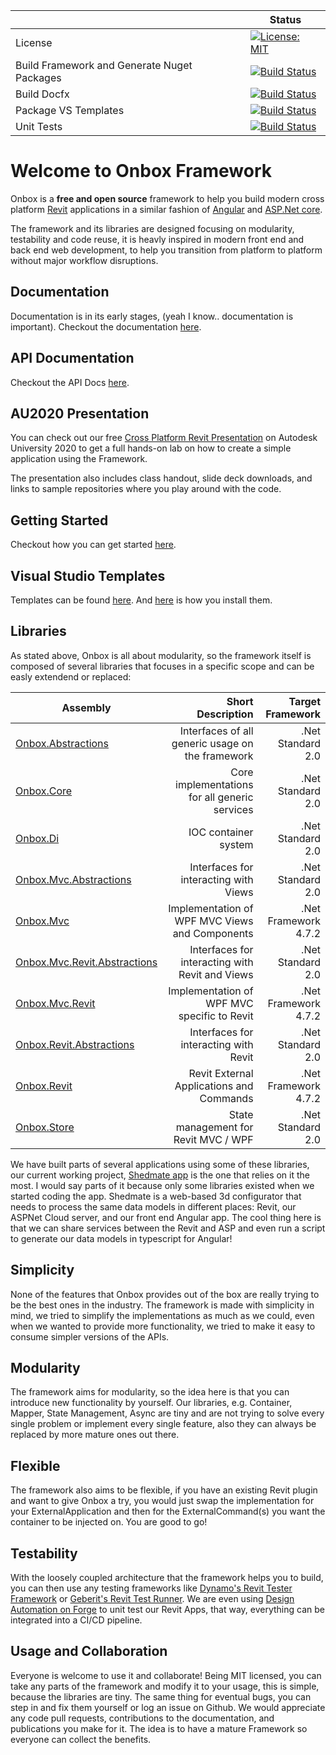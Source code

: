 |  | Status |
| ------- | ------ |
| License | [![License: MIT](https://img.shields.io/badge/License-MIT-yellow.svg)](https://opensource.org/licenses/MIT) |
| Build Framework and Generate Nuget Packages| [![Build Status](https://dev.azure.com/onbox/Onbox%20Framework/_apis/build/status/Build%20Framework%20and%20Generate%20Nuget%20Packages?branchName=master)](https://dev.azure.com/onbox/Onbox%20Framework/_build/latest?definitionId=10&branchName=master) |
| Build Docfx | [![Build Status](https://dev.azure.com/onbox/Onbox%20Framework/_apis/build/status/Build%20Docfx?branchName=master)](https://dev.azure.com/onbox/Onbox%20Framework/_build/latest?definitionId=12&branchName=master) |
| Package VS Templates | [![Build Status](https://dev.azure.com/onbox/Onbox%20Framework/_apis/build/status/Package%20Vs%20Templates?branchName=master)](https://dev.azure.com/onbox/Onbox%20Framework/_build/latest?definitionId=11&branchName=master) |
| Unit Tests | [![Build Status](https://dev.azure.com/onbox/Onbox%20Framework/_apis/build/status/Unit%20Tests?branchName=master)](https://dev.azure.com/onbox/Onbox%20Framework/_build/latest?definitionId=13&branchName=master) |

# Welcome to Onbox Framework

Onbox is a **free and open source** framework to help you build modern cross platform [Revit](https://www.autodesk.com.au/products/revit/overview?plc=RVT&term=1-YEAR&support=ADVANCED&quantity=1) applications in a similar fashion of [Angular](https://angular.io/) and [ASP.Net core](https://dotnet.microsoft.com/apps/aspnet).

The framework and its libraries are designed focusing on modularity, testability and code reuse, it is heavly inspired in modern front end and back end web development, to help you transition from platform to platform without major workflow disruptions.

## Documentation

Documentation is in its early stages, (yeah I know.. documentation is important).
Checkout the documentation [here](https://engthiago.github.io/Onboxframework.docs/).

## API Documentation

Checkout the API Docs [here](https://engthiago.github.io/Onboxframework.docs/api/index.html).

## AU2020 Presentation

You can check out our free [Cross Platform Revit Presentation](https://www.autodesk.com/autodesk-university/class/Cross-Platform-Revit-Sharing-Code-Plug-Ins-Dynamo-and-Forge-2020) on Autodesk University 2020 to get a full hands-on lab on how to create a simple application using the Framework.

The presentation also includes class handout, slide deck downloads, and links to sample repositories where you play around with the code.

## Getting Started

Checkout how you can get started [here](https://engthiago.github.io/Onboxframework.docs/tutorials/1_guetstart.html).

## Visual Studio Templates

Templates can be found [here](https://github.com/engthiago/Onboxframework.docs/releases). And [here](https://engthiago.github.io/Onboxframework.docs/tutorials/1_guetstart.html) is how you install them.

## Libraries

As stated above, Onbox is all about modularity, so the framework itself is composed of several libraries that focuses in a specific scope and can be easly extendend or replaced:

| Assembly                           | Short Description                                | Target Framework       |
| -----------------------------------|-------------------------------------------------:|-----------------------:|
| [Onbox.Abstractions](https://www.nuget.org/packages/Onbox.Abstractions/)             | Interfaces of all generic usage on the framework | .Net Standard 2.0      |
| [Onbox.Core](https://www.nuget.org/packages/Onbox.Core/)                     | Core implementations for all generic services    | .Net Standard 2.0      |
| [Onbox.Di](https://www.nuget.org/packages/Onbox.Core/)                       | IOC container system                             | .Net Standard 2.0      |
| [Onbox.Mvc.Abstractions](https://www.nuget.org/packages/Onbox.Abstractions/)        | Interfaces for interacting with Views            | .Net Standard 2.0      |
| [Onbox.Mvc](https://www.nuget.org/packages/Onbox.Mvc/)                      | Implementation of WPF MVC Views and Components   | .Net Framework 4.7.2   |
| [Onbox.Mvc.Revit.Abstractions](https://www.nuget.org/packages/Onbox.Mvc.Revit.Abstractions/)   | Interfaces for interacting with Revit and Views  | .Net Standard 2.0      |
| [Onbox.Mvc.Revit](https://www.nuget.org/packages/Onbox.Mvc.Revit/)                | Implementation of WPF MVC specific to Revit      | .Net Framework 4.7.2   |
| [Onbox.Revit.Abstractions](https://www.nuget.org/packages/Onbox.Revit.Abstractions/)       | Interfaces for interacting with Revit            | .Net Standard 2.0      |
| [Onbox.Revit](https://www.nuget.org/packages/Onbox.Revit/)                    | Revit External Applications and Commands         | .Net Framework 4.7.2   |
| [Onbox.Store](https://www.nuget.org/packages/Onbox.Store/)                    | State management for Revit MVC / WPF             | .Net Standard 2.0      |


We have built parts of several applications using some of these libraries, our current working project, [Shedmate app](https://construction.autodesk.com/integrations/shedmate) is the one that relies on it the most. I would say parts of it because only some libraries existed when we started coding the app. Shedmate is a web-based 3d configurator that needs to process the same data models in different places: Revit, our ASPNet Cloud server, and our front end Angular app. The cool thing here is that we can share services between the Revit and ASP and even run a script to generate our data models in typescript for Angular!

## Simplicity

None of the features that Onbox provides out of the box are really trying to be the best ones in the industry. The framework is made with simplicity in mind, we tried to simplify the implementations as much as we could, even when we wanted to provide more functionality, we tried to make it easy to consume simpler versions of the APIs. 

## Modularity

The framework aims for modularity, so the idea here is that you can introduce new functionality by yourself. Our libraries, e.g. Container, Mapper, State Management, Async are tiny and are not trying to solve every single problem or implement every single feature, also they can always be replaced by more mature ones out there. 

## Flexible

The framework also aims to be flexible, if you have an existing Revit plugin and want to give Onbox a try, you would just swap the implementation for your ExternalApplication and then for the ExternalCommand(s) you want the container to be injected on. You are good to go!

## Testability

With the loosely coupled architecture that the framework helps you to build, you can then use any testing frameworks like [Dynamo's Revit Tester Framework](https://github.com/DynamoDS/RevitTestFramework) or [Geberit's Revit Test Runner](https://github.com/geberit/Revit.TestRunner). We are even using [Design Automation on Forge](https://forge.autodesk.com/en/docs/design-automation/v3/developers_guide/overview/?_ga=2.215688401.7327333.1603131319-920645407.1589401464) to unit test our Revit Apps, that way, everything can be integrated into a CI/CD pipeline.

## Usage and Collaboration

Everyone is welcome to use it and collaborate! Being MIT licensed, you can take any parts of the framework and modify it to your usage, this is simple, because the libraries are tiny. The same thing for eventual bugs, you can step in and fix them yourself or log an issue on Github. We would appreciate any code pull requests, contributions to the documentation, and publications you make for it. The idea is to have a mature Framework so everyone can collect the benefits.
